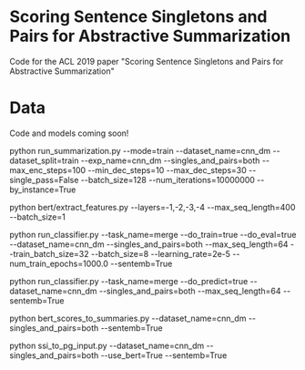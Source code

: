 # Scoring Sentence Singletons and Pairs for Abstractive Summarization
Code for the ACL 2019 paper "Scoring Sentence Singletons and Pairs for Abstractive Summarization"

# Data

Code and models coming soon!

python run_summarization.py --mode=train --dataset_name=cnn_dm --dataset_split=train --exp_name=cnn_dm --singles_and_pairs=both --max_enc_steps=100 --min_dec_steps=10 --max_dec_steps=30 --single_pass=False --batch_size=128 --num_iterations=10000000 --by_instance=True



python bert/extract_features.py --layers=-1,-2,-3,-4 --max_seq_length=400 --batch_size=1

python run_classifier.py --task_name=merge --do_train=true --do_eval=true --dataset_name=cnn_dm --singles_and_pairs=both --max_seq_length=64 --train_batch_size=32 --batch_size=8 --learning_rate=2e-5 --num_train_epochs=1000.0 --sentemb=True

python run_classifier.py --task_name=merge --do_predict=true --dataset_name=cnn_dm --singles_and_pairs=both --max_seq_length=64 --sentemb=True

python bert_scores_to_summaries.py --dataset_name=cnn_dm --singles_and_pairs=both --sentemb=True

python ssi_to_pg_input.py --dataset_name=cnn_dm --singles_and_pairs=both --use_bert=True --sentemb=True